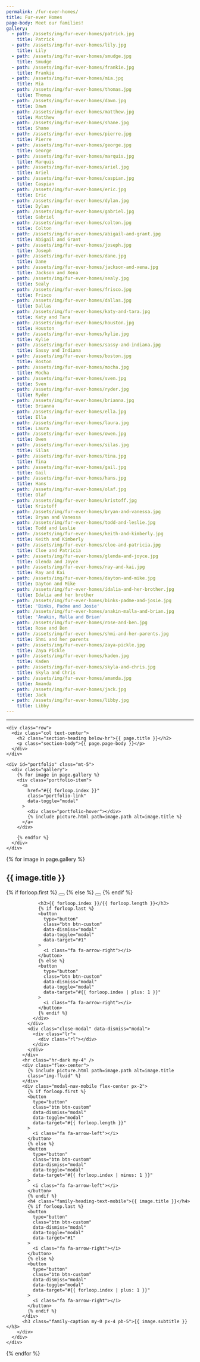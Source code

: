 ```yaml
---
permalink: /fur-ever-homes/
title: Fur-ever Homes
page-body: Meet our families!
gallery:
  - path: /assets/img/fur-ever-homes/patrick.jpg
    title: Patrick
  - path: /assets/img/fur-ever-homes/lily.jpg
    title: Lily
  - path: /assets/img/fur-ever-homes/smudge.jpg
    title: Smudge
  - path: /assets/img/fur-ever-homes/frankie.jpg
    title: Frankie
  - path: /assets/img/fur-ever-homes/mia.jpg
    title: Mia
  - path: /assets/img/fur-ever-homes/thomas.jpg
    title: Thomas
  - path: /assets/img/fur-ever-homes/dawn.jpg
    title: Dawn
  - path: /assets/img/fur-ever-homes/matthew.jpg
    title: Matthew
  - path: /assets/img/fur-ever-homes/shane.jpg
    title: Shane
  - path: /assets/img/fur-ever-homes/pierre.jpg
    title: Pierre
  - path: /assets/img/fur-ever-homes/george.jpg
    title: George
  - path: /assets/img/fur-ever-homes/marquis.jpg
    title: Marquis
  - path: /assets/img/fur-ever-homes/ariel.jpg
    title: Ariel
  - path: /assets/img/fur-ever-homes/caspian.jpg
    title: Caspian
  - path: /assets/img/fur-ever-homes/eric.jpg
    title: Eric
  - path: /assets/img/fur-ever-homes/dylan.jpg
    title: Dylan
  - path: /assets/img/fur-ever-homes/gabriel.jpg
    title: Gabriel
  - path: /assets/img/fur-ever-homes/colton.jpg
    title: Colton
  - path: /assets/img/fur-ever-homes/abigail-and-grant.jpg
    title: Abigail and Grant
  - path: /assets/img/fur-ever-homes/joseph.jpg
    title: Joseph
  - path: /assets/img/fur-ever-homes/dane.jpg
    title: Dane
  - path: /assets/img/fur-ever-homes/jackson-and-xena.jpg
    title: Jackson and Xena
  - path: /assets/img/fur-ever-homes/sealy.jpg
    title: Sealy
  - path: /assets/img/fur-ever-homes/frisco.jpg
    title: Frisco
  - path: /assets/img/fur-ever-homes/dallas.jpg
    title: Dallas
  - path: /assets/img/fur-ever-homes/katy-and-tara.jpg
    title: Katy and Tara
  - path: /assets/img/fur-ever-homes/houston.jpg
    title: Houston
  - path: /assets/img/fur-ever-homes/kylie.jpg
    title: Kylie
  - path: /assets/img/fur-ever-homes/sassy-and-indiana.jpg
    title: Sassy and Indiana
  - path: /assets/img/fur-ever-homes/boston.jpg
    title: Boston
  - path: /assets/img/fur-ever-homes/mocha.jpg
    title: Mocha
  - path: /assets/img/fur-ever-homes/sven.jpg
    title: Sven
  - path: /assets/img/fur-ever-homes/ryder.jpg
    title: Ryder
  - path: /assets/img/fur-ever-homes/brianna.jpg
    title: Brianna
  - path: /assets/img/fur-ever-homes/ella.jpg
    title: Ella
  - path: /assets/img/fur-ever-homes/laura.jpg
    title: Laura
  - path: /assets/img/fur-ever-homes/owen.jpg
    title: Owen
  - path: /assets/img/fur-ever-homes/silas.jpg
    title: Silas
  - path: /assets/img/fur-ever-homes/tina.jpg
    title: Tina
  - path: /assets/img/fur-ever-homes/gail.jpg
    title: Gail
  - path: /assets/img/fur-ever-homes/hans.jpg
    title: Hans
  - path: /assets/img/fur-ever-homes/olaf.jpg
    title: Olaf
  - path: /assets/img/fur-ever-homes/kristoff.jpg
    title: Kristoff
  - path: /assets/img/fur-ever-homes/bryan-and-vanessa.jpg
    title: Bryan and Vanessa
  - path: /assets/img/fur-ever-homes/todd-and-leslie.jpg
    title: Todd and Leslie
  - path: /assets/img/fur-ever-homes/keith-and-kimberly.jpg
    title: Keith and Kimberly
  - path: /assets/img/fur-ever-homes/cloe-and-patricia.jpg
    title: Cloe and Patricia
  - path: /assets/img/fur-ever-homes/glenda-and-joyce.jpg
    title: Glenda and Joyce
  - path: /assets/img/fur-ever-homes/ray-and-kai.jpg
    title: Ray and Kai
  - path: /assets/img/fur-ever-homes/dayton-and-mike.jpg
    title: Dayton and Mike
  - path: /assets/img/fur-ever-homes/idalia-and-her-brother.jpg
    title: Idalia and her brother
  - path: /assets/img/fur-ever-homes/binks-padme-and-josie.jpg
    title: 'Binks, Padme and Josie'
  - path: /assets/img/fur-ever-homes/anakin-malla-and-brian.jpg
    title: 'Anakin, Malla and Brian'
  - path: /assets/img/fur-ever-homes/rose-and-ben.jpg
    title: Rose and Ben
  - path: /assets/img/fur-ever-homes/shmi-and-her-parents.jpg
    title: Shmi and her parents
  - path: /assets/img/fur-ever-homes/zaya-pickle.jpg
    title: Zaya Pickle
  - path: /assets/img/fur-ever-homes/kaden.jpg
    title: Kaden
  - path: /assets/img/fur-ever-homes/skyla-and-chris.jpg
    title: Skyla and Chris
  - path: /assets/img/fur-ever-homes/amanda.jpg
    title: Amanda
  - path: /assets/img/fur-ever-homes/jack.jpg
    title: Jack
  - path: /assets/img/fur-ever-homes/libby.jpg
    title: Libby
---
```


<section>
  <div class="container">
    <hr class="hr-dark" />

    <div class="row">
      <div class="col text-center">
        <h2 class="section-heading below-hr">{{ page.title }}</h2>
        <p class="section-body">{{ page.page-body }}</p>
      </div>
    </div>

    <div id="portfolio" class="mt-5">
      <div class="gallery">
        {% for image in page.gallery %}
        <div class="portfolio-item">
          <a
            href="#{{ forloop.index }}"
            class="portfolio-link"
            data-toggle="modal"
          >
            <div class="portfolio-hover"></div>
            {% include picture.html path=image.path alt=image.title %}
          </a>
        </div>

        {% endfor %}
      </div>
    </div>

  </div>
</section>

<!-- Fur-ever Homes Modals -->

{% for image in page.gallery %}

<div
  class="portfolio-modal modal"
  id="{{ forloop.index }}"
  tabindex="-1"
  role="dialog"
  aria-hidden="true"
>
  <div class="modal-content">
    <div class="container">
      <div class="row">
        <div class="modal-body">
          <div>
            <div class="family-heading">
              <h2>{{ image.title }}</h2>
              <div class="flex-center">
                {% if forloop.first %}
                <button
                  type="button"
                  class="btn btn-custom"
                  data-dismiss="modal"
                  data-toggle="modal"
                  data-target="#{{ forloop.length }}"
                >
                  <i class="fa fa-arrow-left"></i>
                </button>
                {% else %}
                <button
                  type="button"
                  class="btn btn-custom"
                  data-dismiss="modal"
                  data-toggle="modal"
                  data-target="#{{ forloop.index | minus: 1 }}"
                >
                  <i class="fa fa-arrow-left"></i>
                </button>
                {% endif %}

                <h3>{{ forloop.index }}/{{ forloop.length }}</h3>
                {% if forloop.last %}
                <button
                  type="button"
                  class="btn btn-custom"
                  data-dismiss="modal"
                  data-toggle="modal"
                  data-target="#1"
                >
                  <i class="fa fa-arrow-right"></i>
                </button>
                {% else %}
                <button
                  type="button"
                  class="btn btn-custom"
                  data-dismiss="modal"
                  data-toggle="modal"
                  data-target="#{{ forloop.index | plus: 1 }}"
                >
                  <i class="fa fa-arrow-right"></i>
                </button>
                {% endif %}
              </div>
            </div>
            <div class="close-modal" data-dismiss="modal">
              <div class="lr">
                <div class="rl"></div>
              </div>
            </div>
          </div>
          <hr class="hr-dark my-4" />
          <div class="flex-center">
            {% include picture.html path=image.path alt=image.title
            class="img-fluid" %}
          </div>
          <div class="modal-nav-mobile flex-center px-2">
            {% if forloop.first %}
            <button
              type="button"
              class="btn btn-custom"
              data-dismiss="modal"
              data-toggle="modal"
              data-target="#{{ forloop.length }}"
            >
              <i class="fa fa-arrow-left"></i>
            </button>
            {% else %}
            <button
              type="button"
              class="btn btn-custom"
              data-dismiss="modal"
              data-toggle="modal"
              data-target="#{{ forloop.index | minus: 1 }}"
            >
              <i class="fa fa-arrow-left"></i>
            </button>
            {% endif %}
            <h4 class="family-heading-text-mobile">{{ image.title }}</h4>
            {% if forloop.last %}
            <button
              type="button"
              class="btn btn-custom"
              data-dismiss="modal"
              data-toggle="modal"
              data-target="#1"
            >
              <i class="fa fa-arrow-right"></i>
            </button>
            {% else %}
            <button
              type="button"
              class="btn btn-custom"
              data-dismiss="modal"
              data-toggle="modal"
              data-target="#{{ forloop.index | plus: 1 }}"
            >
              <i class="fa fa-arrow-right"></i>
            </button>
            {% endif %}
          </div>
          <h3 class="family-caption my-0 px-4 pb-5">{{ image.subtitle }}</h3>
        </div>
      </div>
    </div>

  </div>
</div>
{% endfor %}
